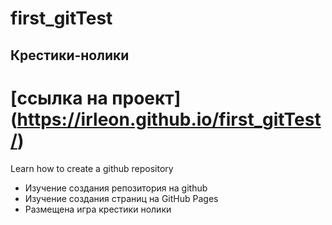 # first_gitTest
## Крестики-нолики
# [ссылка на проект] (https://irleon.github.io/first_gitTest/)
Learn how to create a github repository 
- Изучение создания репозитория на github 
- Изучение создания страниц на GitHub Pages
- Размещена игра крестики нолики
